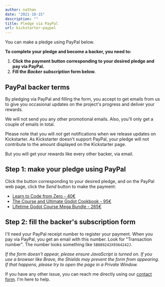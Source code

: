 ```yaml
---
author: nathan
date: "2021-10-15"
description: ""
title: Pledge via PayPal
url: kickstarter-paypal
---
```


You can make a pledge using PayPal below.

**To complete your pledge and become a backer, you need to:**

1. **Click the payment button corresponding to your desired pledge and pay via PayPal.**
1. **Fill the _Backer subscription_ form below.**

## PayPal backer terms

By pledging via PayPal and filling the form, you accept to get emails from us to give you occasional updates on the project's progress and deliver your rewards.

We will not send you any other promotional emails. Also, you'll only get a couple of emails in total.

Please note that you will _not_ get notifications when we release updates on Kickstarter. As Kickstarter doesn't support PayPal, your pledge will not contribute to the amount displayed on the Kickstarter page.

But you will get your rewards like every other backer, via email.

## Step 1: make your pledge using PayPal

Click the button corresponding to your desired pledge, and on the PayPal web page, click the _Send_ button to make the payment:

<ul>
  <li><a class="button-link -yellow -large" href="http://paypal.me/GDQuest/40EUR">
  Learn to Code from Zero - 40€
  </a></li>
  <li><a class="button-link -yellow -large" href="http://paypal.me/GDQuest/95EUR">
  The Course and Ultimate Godot Cookbook - 95€
  </a></li>
  <li><a class="button-link -yellow -large" href="http://paypal.me/GDQuest/265EUR">
  Lifetime Godot Course Mega Bundle - 265€
  </a></li>
</ul>

## Step 2: fill the backer's subscription form

I'll need your PayPal receipt number to register your payment. When you pay via PayPal, you get an email with this number. Look for "Transaction number". The number looks something like `5B889242X9364242J`.

<div class="ml-form-embed" data-account="2869099:u1n3t9l6q4"
data-form="4859708:s1n7c5"></div>

_If the form doesn't appear, please ensure JavaScript is turned on. If you use a browser like Brave, the Shields may prevent the form from appearing. If that happens, please try to open the page in a Private Window._

If you have any other issue, you can reach me directly using our [contact form](https://gdquest.mavenseed.com/p/contact). I'm here to help.
